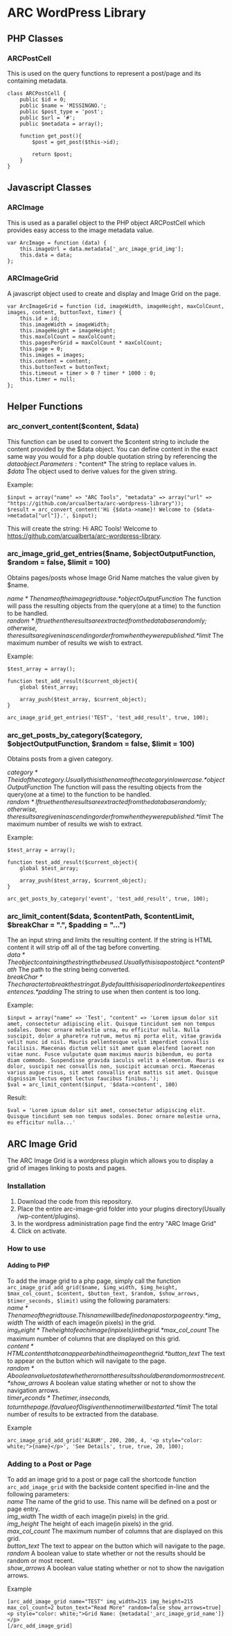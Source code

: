 # ARC WordPress Library
## PHP Classes
### ARCPostCell  
This is used on the query functions to represent a post/page and its containing metadata.  
  
```
class ARCPostCell {
    public $id = 0;
    public $name = 'MISSINGNO.';
    public $post_type = 'post';
    public $url = '#';
    public $metadata = array();
    
    function get_post(){
        $post = get_post($this->id);
        
        return $post;
    }
}
```

## Javascript Classes
### ARCImage 
This is used as a parallel object to the PHP object ARCPostCell which provides easy access to the image metadata value.  
   
```  
var ArcImage = function (data) {
    this.imageUrl = data.metadata['_arc_image_grid_img'];
    this.data = data;
};
```  
  
### ARCImageGrid
A javascript object used to create and display and Image Grid on the page.  
  
```  
var ArcImageGrid = function (id, imageWidth, imageHeight, maxColCount, images, content, buttonText, timer) {
    this.id = id;
    this.imageWidth = imageWidth;
    this.imageHeight = imageHeight;
    this.maxColCount = maxColCount;
    this.pagesPerGrid = maxColCount * maxColCount;
    this.page = 0;
    this.images = images;
    this.content = content;
    this.buttonText = buttonText;
    this.timeout = timer > 0 ? timer * 1000 : 0;
    this.timer = null;
};
```  
  
## Helper Functions
### arc_convert_content($content, $data)
This function can be used to convert the $content string to include the content provided by the $data object. You can define content in the exact same way you would for a php double quotation string by referencing the $data object.  
Parameters:  
*$content*          The string to replace values in.  
*$data*             The object used to derive values for the given string.  
  
Example:  
```
$input = array("name" => "ARC Tools", "metadata" => array("url" => "https://github.com/arcualberta/arc-wordpress-library"));  
$result = arc_convert_content('Hi {$data->name}! Welcome to {$data->metadata["url"]}.', $input);
```
This will create the string: Hi ARC Tools! Welcome to https://github.com/arcualberta/arc-wordpress-library.  
  
### arc_image_grid_get_entries($name, $objectOutputFunction, $random = false, $limit = 100)
Obtains pages/posts whose Image Grid Name matches the value given by $name.  
  
*$name*                 The name of the image grid to use.  
*$objectOutputFunction* The function will pass the resulting objects from the query(one at a time) to the function to be handled.  
*$random*               If true then the results are extracted from the database randomly; otherwise, the results are given in ascending order from when they were published.  
*$limit*                The maximum number of results we wish to extract.  
  
Example:  
```
$test_array = array();

function test_add_result($current_object){
    global $test_array;

    array_push($test_array, $current_object);
}

arc_image_grid_get_entries('TEST', 'test_add_result', true, 100);
```  
 
### arc_get_posts_by_category($category, $objectOutputFunction, $random = false, $limit = 100)
Obtains posts from a given category.  
  
*$category*             The id of the category. Usually this is the name of the category in lowercase.  
*$objectOutputFunction* The function will pass the resulting objects from the query(one at a time) to the function to be handled.  
*$random*               If true then the results are extracted from the database randomly; otherwise, the results are given in ascending order from when they were published.  
*$limit*                The maximum number of results we wish to extract.  
  
Example:  
```
$test_array = array();

function test_add_result($current_object){
    global $test_array;

    array_push($test_array, $current_object);
}

arc_get_posts_by_category('event', 'test_add_result', true, 100);
```  

### arc_limit_content($data, $contentPath, $contentLimit, $breakChar = ".", $padding = "...")
The an input string and limits the resulting content. If the string is HTML content it will strip off all of the tag before converting.  
*$data*             The object containing the string the be used. Usually this is a post object.  
*$contentPath*      The path to the string being converted.  
*$breakChar*        The character to break the string at. By default this is a period in order to keep entire sentences.  
*$padding*          The string to use when then content is too long.  
  
Example:  
```
$input = array("name" => 'Test', "content" => 'Lorem ipsum dolor sit amet, consectetur adipiscing elit. Quisque tincidunt sem non tempus sodales. Donec ornare molestie urna, eu efficitur nulla. Nulla suscipit, dolor a pharetra rutrum, metus mi porta elit, vitae gravida velit nunc id nisl. Mauris pellentesque velit imperdiet convallis facilisis. Maecenas dictum velit sit amet quam eleifend laoreet non vitae nunc. Fusce vulputate quam maximus mauris bibendum, eu porta diam commodo. Suspendisse gravida iaculis velit a elementum. Mauris ex dolor, suscipit nec convallis non, suscipit accumsan orci. Maecenas varius augue risus, sit amet convallis erat mattis sit amet. Quisque dignissim lectus eget lectus faucibus finibus.');
$val = arc_limit_content($input, '$data->content', 100)
```
Result:  
```
$val = 'Lorem ipsum dolor sit amet, consectetur adipiscing elit. Quisque tincidunt sem non tempus sodales. Donec ornare molestie urna, eu efficitur nulla...'
```
  
## ARC Image Grid
The ARC Image Grid is a wordpress plugin which allows you to display a grid of images linking to posts and pages.

### Installation
1. Download the code from this repository.
2. Place the entire arc-image-grid folder into your plugins directory(Usually <wordpress directory>/wp-content/plugins).
3. In the wordpress administration page find the entry "ARC Image Grid"
4. Click on activate.

### How to use
#### Adding to PHP
To add the image grid to a php page, simply call the function `arc_image_grid_add_grid($name, $img_width, $img_height, $max_col_count, $content, $button_text, $random, $show_arrows, $timer_seconds, $limit)` using the following paramaters:  
*$name*             The name of the grid to use. This name will be defined on a post or page entry.  
*$img_width*        The width of each image(in pixels) in the grid.  
*$img_height*       The height of each image(in pixels) in the grid.  
*$max_col_count*    The maximum number of columns that are displayed on this grid.  
*$content*          HTML content that can appear behind the image on the grid.  
*$button_text*      The text to appear on the button which will navigate to the page.  
*$random*           A boolean value to state whether or not the results should be random or most recent.  
*$show_arrows*      A boolean value stating whether or not to show the navigation arrows.  
*$timer_seconds*    The timer, in seconds, to turn the page. If a value of 0 is given then no timer will be started.  
*$limit*            The total number of results to be extracted from the database.  
  
Example
```
arc_image_grid_add_grid('ALBUM', 200, 200, 4, '<p style="color: white;">{name}</p>', 'See Details', true, true, 20, 100);
```

### Adding to a Post or Page
To add an image grid to a post or page call the shortcode function `arc_add_image_grid` with the backside content specified in-line and the following parameters:  
*name*              The name of the grid to use. This name will be defined on a post or page entry.  
*img_width*         The width of each image(in pixels) in the grid.  
*img_height*        The height of each image(in pixels) in the grid.  
*max_col_count*     The maximum number of columns that are displayed on this grid.  
*button_text*       The text to appear on the button which will navigate to the page.  
*random*            A boolean value to state whether or not the results should be random or most recent.  
*show_arrows*       A boolean value stating whether or not to show the navigation arrows.  
  
Example
```
[arc_add_image_grid name="TEST" img_width=215 img_height=215 max_col_count=2 buton_text="Read More" random=false show_arrows=true]
<p style="color: white;">Grid Name: {metadata['_arc_image_grid_name']}</p>
[/arc_add_image_grid]
```